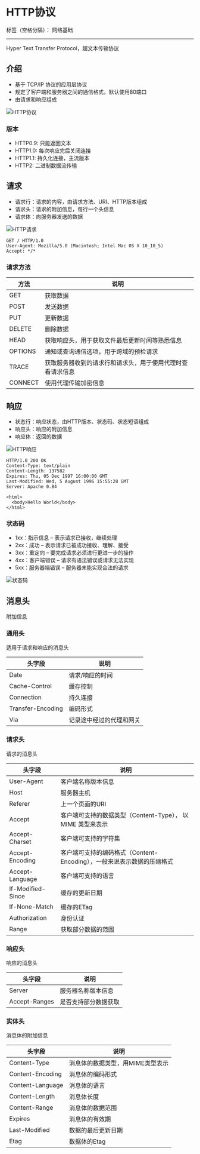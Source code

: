 # HTTP协议

标签（空格分隔）： 网络基础

---

Hyper Text Transfer Protocol，超文本传输协议

## 介绍

* 基于 TCP/IP 协议的应用层协议
* 规定了客户端和服务器之间的通信格式，默认使用80端口
* 由请求和响应组成

![HTTP协议](11)

### 版本

* HTTP0.9: 只能返回文本
* HTTP1.0: 每次响应完后关闭连接
* HTTP1.1: 持久化连接，主流版本
* HTTP2: 二进制数据流传输

## 请求

* 请求行：请求的内容，由请求方法、URI、HTTP版本组成
* 请求头：请求的附加信息，每行一个头信息
* 请求体：向服务器发送的数据

![HTTP请求](15)

```
GET / HTTP/1.0
User-Agent: Mozilla/5.0 (Macintosh; Intel Mac OS X 10_10_5)
Accept: */*
```

### 请求方法

| 方法 | 说明 |
| --- | --- |
| GET | 获取数据 |
| POST | 发送数据 |
| PUT | 更新数据 |
| DELETE | 删除数据 |
| HEAD | 获取响应头，用于获取文件最后更新时间等熟悉信息 |
| OPTIONS | 通知或查询通信选项，用于跨域的预检请求 |
| TRACE | 获取服务器收到的请求行和请求头，用于使用代理时查看请求信息 |
| CONNECT | 使用代理传输加密信息 |

## 响应

* 状态行：响应状态，由HTTP版本、状态码、状态短语组成
* 响应头：响应的附加信息
* 响应体：返回的数据

![HTTP响应](15)

```
HTTP/1.0 200 OK
Content-Type: text/plain
Content-Length: 137582
Expires: Thu, 05 Dec 1997 16:00:00 GMT
Last-Modified: Wed, 5 August 1996 15:55:28 GMT
Server: Apache 0.84

<html>
  <body>Hello World</body>
</html>
```

### 状态码

* 1xx：指示信息 – 表示请求已接收，继续处理
* 2xx：成功 – 表示请求已被成功接收、理解、接受
* 3xx：重定向 – 要完成请求必须进行更进一步的操作
* 4xx：客户端错误 – 请求有语法错误或请求无法实现
* 5xx：服务器端错误 – 服务器未能实现合法的请求

![状态码](https://image-static.segmentfault.com/388/443/3884439248-57f0f943c72f3)

## 消息头

附加信息

### 通用头

适用于请求和响应的消息头

| 头字段 | 说明 |
| --- | --- |
| Date | 请求/响应的时间 |
| Cache-Control | 缓存控制 |
| Connection | 持久连接 |
| Transfer-Encoding | 编码形式 |
| Via | 记录途中经过的代理和网关 |

### 请求头

请求的消息头

| 头字段 | 说明 |
| --- | --- |
| User-Agent | 客户端名称版本信息 |
| Host | 服务器主机 |
| Referer | 上一个页面的URI |
| Accept | 客户端可支持的数据类型（Content-Type）， 以 MIME 类型来表示 |
| Accept-Charset | 客户端可支持的字符集 |
| Accept-Encoding | 客户端可支持的编码格式（Content-Encoding），一般来说表示数据的压缩格式 |
| Accept-Language | 客户端可支持的语言 |
| If-Modified-Since | 缓存的更新日期 |
| If-None-Match | 缓存的ETag |
| Authorization | 身份认证 |
| Range | 获取部分数据的范围 |

### 响应头

响应的消息头

| 头字段 | 说明 |
| --- | --- |
| Server | 服务器名称版本信息 |
| Accept-Ranges | 是否支持部分数据获取 |

### 实体头

消息体的附加信息

| 头字段 | 说明 |
| --- | --- |
| Content-Type | 消息体的数据类型，用MIME类型表示 |
| Content-Encoding | 消息体的编码形式 |
| Content-Language | 消息体的语言 |
| Content-Length | 消息体长度 |
| Content-Range | 消息体的数据范围 |
| Expires | 消息体的有效期 |
| Last-Modified | 数据的最后更新日期 |
| Etag | 数据体的Etag |
